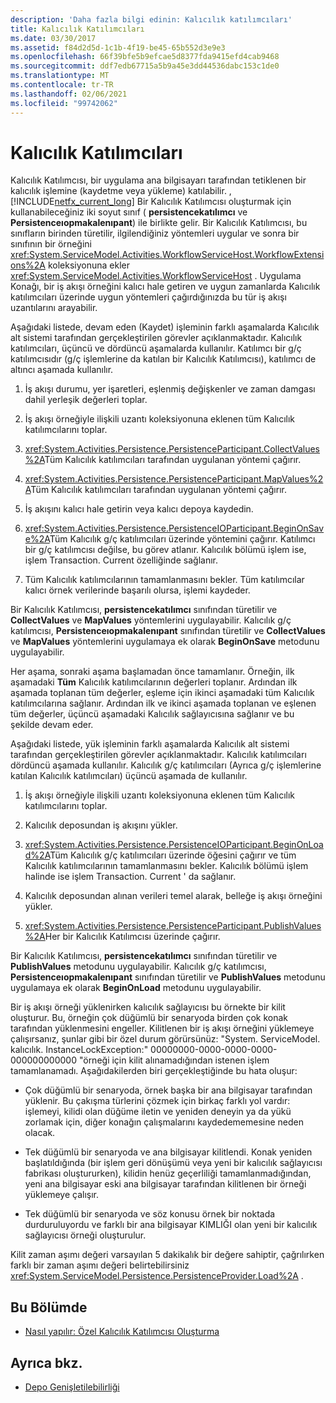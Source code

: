 ```yaml
---
description: 'Daha fazla bilgi edinin: Kalıcılık katılımcıları'
title: Kalıcılık Katılımcıları
ms.date: 03/30/2017
ms.assetid: f84d2d5d-1c1b-4f19-be45-65b552d3e9e3
ms.openlocfilehash: 66f39bfe5b9efcae5d8377fda9415efd4cab9468
ms.sourcegitcommit: ddf7edb67715a5b9a45e3dd44536dabc153c1de0
ms.translationtype: MT
ms.contentlocale: tr-TR
ms.lasthandoff: 02/06/2021
ms.locfileid: "99742062"
---
```

# <a name="persistence-participants"></a>Kalıcılık Katılımcıları

Kalıcılık Katılımcısı, bir uygulama ana bilgisayarı tarafından tetiklenen bir kalıcılık işlemine (kaydetme veya yükleme) katılabilir. , [!INCLUDE[netfx_current_long](../../../includes/netfx-current-long-md.md)] Bir Kalıcılık Katılımcısı oluşturmak için kullanabileceğiniz iki soyut sınıf ( **persistencekatılımcı** ve **Persistenceıopmakalenıpant**) ile birlikte gelir. Bir Kalıcılık Katılımcısı, bu sınıfların birinden türetilir, ilgilendiğiniz yöntemleri uygular ve sonra bir sınıfının bir örneğini <xref:System.ServiceModel.Activities.WorkflowServiceHost.WorkflowExtensions%2A> koleksiyonuna ekler <xref:System.ServiceModel.Activities.WorkflowServiceHost> . Uygulama Konağı, bir iş akışı örneğini kalıcı hale getiren ve uygun zamanlarda Kalıcılık katılımcıları üzerinde uygun yöntemleri çağırdığınızda bu tür iş akışı uzantılarını arayabilir.  
  
 Aşağıdaki listede, devam eden (Kaydet) işleminin farklı aşamalarda Kalıcılık alt sistemi tarafından gerçekleştirilen görevler açıklanmaktadır. Kalıcılık katılımcıları, üçüncü ve dördüncü aşamalarda kullanılır. Katılımcı bir g/ç katılımcısıdır (g/ç işlemlerine da katılan bir Kalıcılık Katılımcısı), katılımcı de altıncı aşamada kullanılır.  
  
1. İş akışı durumu, yer işaretleri, eşlenmiş değişkenler ve zaman damgası dahil yerleşik değerleri toplar.  
  
2. İş akışı örneğiyle ilişkili uzantı koleksiyonuna eklenen tüm Kalıcılık katılımcılarını toplar.  
  
3. <xref:System.Activities.Persistence.PersistenceParticipant.CollectValues%2A>Tüm Kalıcılık katılımcıları tarafından uygulanan yöntemi çağırır.  
  
4. <xref:System.Activities.Persistence.PersistenceParticipant.MapValues%2A>Tüm Kalıcılık katılımcıları tarafından uygulanan yöntemi çağırır.  
  
5. İş akışını kalıcı hale getirin veya kalıcı depoya kaydedin.  
  
6. <xref:System.Activities.Persistence.PersistenceIOParticipant.BeginOnSave%2A>Tüm Kalıcılık g/ç katılımcıları üzerinde yöntemini çağırır. Katılımcı bir g/ç katılımcısı değilse, bu görev atlanır. Kalıcılık bölümü işlem ise, işlem Transaction. Current özelliğinde sağlanır.  
  
7. Tüm Kalıcılık katılımcılarının tamamlanmasını bekler. Tüm katılımcılar kalıcı örnek verilerinde başarılı olursa, işlemi kaydeder.  
  
 Bir Kalıcılık Katılımcısı, **persistencekatılımcı** sınıfından türetilir ve **CollectValues** ve **MapValues** yöntemlerini uygulayabilir. Kalıcılık g/ç katılımcısı, **Persistenceıopmakalenıpant** sınıfından türetilir ve **CollectValues** ve **MapValues** yöntemlerini uygulamaya ek olarak **BeginOnSave** metodunu uygulayabilir.  
  
 Her aşama, sonraki aşama başlamadan önce tamamlanır. Örneğin, ilk aşamadaki **Tüm** Kalıcılık katılımcılarının değerleri toplanır. Ardından ilk aşamada toplanan tüm değerler, eşleme için ikinci aşamadaki tüm Kalıcılık katılımcılarına sağlanır. Ardından ilk ve ikinci aşamada toplanan ve eşlenen tüm değerler, üçüncü aşamadaki Kalıcılık sağlayıcısına sağlanır ve bu şekilde devam eder.  
  
 Aşağıdaki listede, yük işleminin farklı aşamalarda Kalıcılık alt sistemi tarafından gerçekleştirilen görevler açıklanmaktadır. Kalıcılık katılımcıları dördüncü aşamada kullanılır. Kalıcılık g/ç katılımcıları (Ayrıca g/ç işlemlerine katılan Kalıcılık katılımcıları) üçüncü aşamada de kullanılır.  
  
1. İş akışı örneğiyle ilişkili uzantı koleksiyonuna eklenen tüm Kalıcılık katılımcılarını toplar.  
  
2. Kalıcılık deposundan iş akışını yükler.  
  
3. <xref:System.Activities.Persistence.PersistenceIOParticipant.BeginOnLoad%2A>Tüm Kalıcılık g/ç katılımcıları üzerinde öğesini çağırır ve tüm Kalıcılık katılımcılarının tamamlanmasını bekler. Kalıcılık bölümü işlem halinde ise işlem Transaction. Current ' da sağlanır.  
  
4. Kalıcılık deposundan alınan verileri temel alarak, belleğe iş akışı örneğini yükler.  
  
5. <xref:System.Activities.Persistence.PersistenceParticipant.PublishValues%2A>Her bir Kalıcılık Katılımcısı üzerinde çağırır.  
  
 Bir Kalıcılık Katılımcısı, **persistencekatılımcı** sınıfından türetilir ve **PublishValues** metodunu uygulayabilir. Kalıcılık g/ç katılımcısı, **Persistenceıopmakalenıpant** sınıfından türetilir ve **PublishValues** metodunu uygulamaya ek olarak **BeginOnLoad** metodunu uygulayabilir.  
  
 Bir iş akışı örneği yüklenirken kalıcılık sağlayıcısı bu örnekte bir kilit oluşturur. Bu, örneğin çok düğümlü bir senaryoda birden çok konak tarafından yüklenmesini engeller. Kilitlenen bir iş akışı örneğini yüklemeye çalışırsanız, şunlar gibi bir özel durum görürsünüz: "System. ServiceModel. kalıcılık. InstanceLockException:" 00000000-0000-0000-0000-000000000000 "örneği için kilit alınamadığından istenen işlem tamamlanamadı. Aşağıdakilerden biri gerçekleştiğinde bu hata oluşur:  
  
- Çok düğümlü bir senaryoda, örnek başka bir ana bilgisayar tarafından yüklenir.  Bu çakışma türlerini çözmek için birkaç farklı yol vardır: işlemeyi, kilidi olan düğüme iletin ve yeniden deneyin ya da yükü zorlamak için, diğer konağın çalışmalarını kaydedememesine neden olacak.  
  
- Tek düğümlü bir senaryoda ve ana bilgisayar kilitlendi.  Konak yeniden başlatıldığında (bir işlem geri dönüşümü veya yeni bir kalıcılık sağlayıcısı fabrikası oluştururken), kilidin henüz geçerliliği tamamlanmadığından, yeni ana bilgisayar eski ana bilgisayar tarafından kilitlenen bir örneği yüklemeye çalışır.  
  
- Tek düğümlü bir senaryoda ve söz konusu örnek bir noktada durduruluyordu ve farklı bir ana bilgisayar KIMLIĞI olan yeni bir kalıcılık sağlayıcısı örneği oluşturulur.  
  
 Kilit zaman aşımı değeri varsayılan 5 dakikalık bir değere sahiptir, çağrılırken farklı bir zaman aşımı değeri belirtebilirsiniz <xref:System.ServiceModel.Persistence.PersistenceProvider.Load%2A> .  
  
## <a name="in-this-section"></a>Bu Bölümde  
  
- [Nasıl yapılır: Özel Kalıcılık Katılımcısı Oluşturma](how-to-create-a-custom-persistence-participant.md)  
  
## <a name="see-also"></a>Ayrıca bkz.

- [Depo Genişletilebilirliği](store-extensibility.md)
